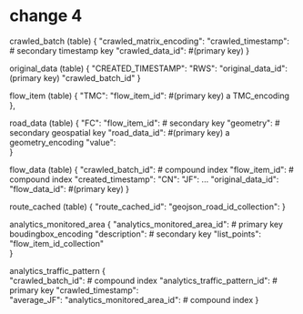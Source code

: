 # change 4

crawled_batch (table)
    {
        "crawled_matrix_encoding":
        "crawled_timestamp":                     # secondary timestamp key
        "crawled_data_id":                       #(primary key)
    }

original_data (table)
    {
        "CREATED_TIMESTAMP":
        "RWS":
        "original_data_id": (primary key)
        "crawled_batch_id"
    }

flow_item  (table)
    {
        "TMC":
        "flow_item_id":                   #(primary key)  a TMC_encoding 
    },

road_data (table)
    {
        "FC":
        "flow_item_id":                     # secondary key
        "geometry":                         # secondary geospatial key
        "road_data_id":                     #(primary key) a geometry_encoding
        "value":                    
    }

flow_data (table)
    {
        "crawled_batch_id":                  # compound index
        "flow_item_id":                      # compound index
        "created_timestamp":
        "CN":
        "JF":
        ...
        "original_data_id":
        "flow_data_id":                    #(primary key)
    }

route_cached (table)
    {
        "route_cached_id":
        "geojson_road_id_collection":
    }

analytics_monitored_area
    {
        "analytics_monitored_area_id":                # primary key  boudingbox_encoding
        "description":                                # secondary key
        "list_points":
        "flow_item_id_collection"      
    }

analytics_traffic_pattern
    {   
        "crawled_batch_id":                       # compound index
        "analytics_traffic_pattern_id":           # primary key
        "crawled_timestamp":                      
        "average_JF":
        "analytics_monitored_area_id":            # compound index
    }  